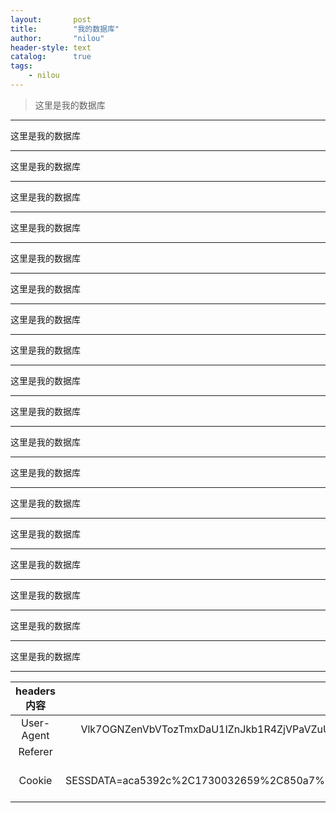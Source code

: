 ```yaml
---
layout:       post
title:        "我的数据库"
author:       "nilou"
header-style: text
catalog:      true
tags:
    - nilou
---
```


> 这里是我的数据库

---

这里是我的数据库

---

这里是我的数据库

---
这里是我的数据库

---

这里是我的数据库

---

这里是我的数据库

---

这里是我的数据库

---
这里是我的数据库

---

这里是我的数据库

---

这里是我的数据库

---

这里是我的数据库

---
这里是我的数据库

---

这里是我的数据库

---
这里是我的数据库

---

这里是我的数据库

---
这里是我的数据库

---

这里是我的数据库

---
这里是我的数据库

---

这里是我的数据库

---








| headers内容  |                                                                                                                                                               bilibili                                                                                                                                                               |
|:----------:|:------------------------------------------------------------------------------------------------------------------------------------------------------------------------------------------------------------------------------------------------------------------------------------------------------------------------------------:|
| User-Agent |                                                   Vlk7OGNZenVbVTozTmxDaU1IZnJkb1R4ZjVPaVZuU2lPVkN3T0Z1aVg0bndQbFM5S0ppNFBFbWlTWkR5ZElYWlxZTE5jWlN4UFZPNU5sTzRLRWpOVUhUUFZFeWlkSW50XFVESlxZUHRke21pUzRqe2Q0M25OfEd7UEU2eU5sQ3dPRURWW1lcamVvbXhQVk81TmxPNEtHWG1cezp6T2xTd09FNnlObEM/                                                   |
|  Referer   |                                                                                                             Y0pUMmVKTzhOezt8T1U3cVxKUHVbazdsZDQyeFtvXHxONVAyW1pUclt7O3NjWTd0XFl6ak40enhkb2V4XG87d2ZFO3ZcWVRyZlkyd1s1UHw=                                                                                                             |
|   Cookie   | DedeUserID__ckMd5=4d0cdac928d6212a; SESSDATA=aca5392c%2C1730032659%2C850a7%2A41CjCQMNgPxgTeRXp0gIUmK_B6m2RzgaYWqdx_ZkkXmz5udvlUrSi7jwvozQ9_epnvyr8SVjRXZFRRSlgzQ2ZTcDhkcmxQMnlYc240WElHbEhKQ3BvRHNGcGprWEkwTy1CN0RYMl9wWV9IRnlwel9kT1FaNWVmNnF6anJMRTVscVAyVkxlZjNmODJnIIEC; bili_jct=adfaabeab51169c87f71cf5a112b2813; sid=qlzc8j32 |
                                                                                                                                                                                                                                                                                                                                   
